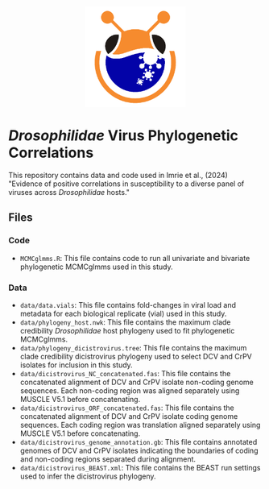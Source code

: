 
<img src="https://github.com/ryanmimrie/Drosophilidae_Virus_Phylogenetic_Correlations/blob/main/img/logo.png" width="200" alt="Logo" style="display: block; margin: auto;">


# *Drosophilidae* Virus Phylogenetic Correlations

This repository contains data and code used in Imrie et al., (2024) "Evidence of positive correlations in susceptibility to a diverse panel of viruses across *Drosophilidae* hosts."

## Files

### Code
- `MCMCglmms.R`: This file contains code to run all univariate and bivariate phylogenetic MCMCglmms used in this study.

### Data
- `data/data.vials`: This file contains fold-changes in viral load and metadata for each biological replicate (vial) used in this study.
- `data/phylogeny_host.nwk`: This file contains the maximum clade credibility *Drosophilidae* host phylogeny used to fit phylogenetic MCMCglmms.
- `data/phylogeny_dicistrovirus.tree`: This file contains the maximum clade credibility dicistrovirus phylogeny used to select DCV and CrPV isolates for inclusion in this study.
- `data/dicistrovirus_NC_concatenated.fas`: This file contains the concatenated alignment of DCV and CrPV isolate non-coding genome sequences. Each non-coding region was aligned separately using MUSCLE V5.1 before concatenating.
- `data/dicistrovirus_ORF_concatenated.fas`: This file contains the concatenated alignment of DCV and CrPV isolate coding genome sequences. Each coding region was translation aligned separately using MUSCLE V5.1 before concatenating.
- `data/dicistrovirus_genome_annotation.gb`: This file contains annotated genomes of DCV and CrPV isolates indicating the boundaries of coding and non-coding regions separated during alignment.
- `data/dicistrovirus_BEAST.xml`: This file contains the BEAST run settings used to infer the dicistrovirus phylogeny.

